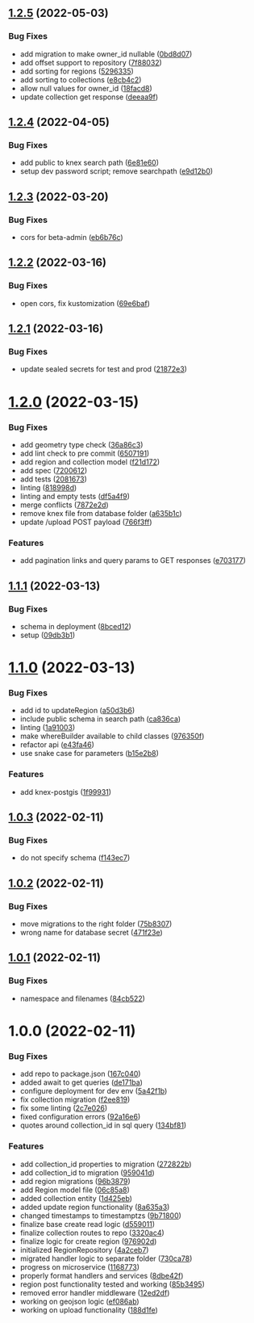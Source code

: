 ## [1.2.5](https://github.com/Greenstand/treetracker-regions-api/compare/v1.2.4...v1.2.5) (2022-05-03)


### Bug Fixes

* add migration to make owner_id nullable ([0bd8d07](https://github.com/Greenstand/treetracker-regions-api/commit/0bd8d077c61718818cd9d79764193d0d7a2ca981))
* add offset support to repository ([7f88032](https://github.com/Greenstand/treetracker-regions-api/commit/7f880323aa4dae4f398f108c2f232971881b6c35))
* add sorting for regions ([5296335](https://github.com/Greenstand/treetracker-regions-api/commit/529633528dd4066ac75c10a8efa1af33d329721f))
* add sorting to collections ([e8cb4c2](https://github.com/Greenstand/treetracker-regions-api/commit/e8cb4c25c8866ccbe450296d02189d21284ff406))
* allow null values for owner_id ([18facd8](https://github.com/Greenstand/treetracker-regions-api/commit/18facd83505b5b139ac9f40a94ad5a176b9f6c78))
* update collection get response ([deeaa9f](https://github.com/Greenstand/treetracker-regions-api/commit/deeaa9fa1dbec929176ac3a1ce2dfb75a3b84dec))

## [1.2.4](https://github.com/Greenstand/treetracker-regions-api/compare/v1.2.3...v1.2.4) (2022-04-05)


### Bug Fixes

* add public to knex search path ([6e81e60](https://github.com/Greenstand/treetracker-regions-api/commit/6e81e60a655d4d86489718086e70e8890f9736d8))
* setup dev password script; remove searchpath ([e9d12b0](https://github.com/Greenstand/treetracker-regions-api/commit/e9d12b014f73fd2423792e9a5162f9f04dae1628))

## [1.2.3](https://github.com/Greenstand/treetracker-regions-api/compare/v1.2.2...v1.2.3) (2022-03-20)


### Bug Fixes

* cors for beta-admin ([eb6b76c](https://github.com/Greenstand/treetracker-regions-api/commit/eb6b76c718dbbb40e86128287e173b1b5834c7aa))

## [1.2.2](https://github.com/Greenstand/treetracker-regions-api/compare/v1.2.1...v1.2.2) (2022-03-16)


### Bug Fixes

* open cors, fix kustomization ([69e6baf](https://github.com/Greenstand/treetracker-regions-api/commit/69e6bafa23cde2095c83918e6b89d33972541fa3))

## [1.2.1](https://github.com/Greenstand/treetracker-regions-api/compare/v1.2.0...v1.2.1) (2022-03-16)


### Bug Fixes

* update sealed secrets for test and prod ([21872e3](https://github.com/Greenstand/treetracker-regions-api/commit/21872e3ed31a820c32daa3f7cfe322a9181b3dbc))

# [1.2.0](https://github.com/Greenstand/treetracker-regions-api/compare/v1.1.1...v1.2.0) (2022-03-15)


### Bug Fixes

* add geometry type check ([36a86c3](https://github.com/Greenstand/treetracker-regions-api/commit/36a86c32130836ee8469c1e9f774396856e525da))
* add lint check to pre commit ([6507191](https://github.com/Greenstand/treetracker-regions-api/commit/650719143dbf47bf3cbaa54603d519d10e4f453a))
* add region and collection model ([f21d172](https://github.com/Greenstand/treetracker-regions-api/commit/f21d172098edb2526d01dbaadd532f6a53ec66dd))
* add spec ([7200612](https://github.com/Greenstand/treetracker-regions-api/commit/7200612c711770649a83c82d8f383072c2bdcc80))
* add tests ([2081673](https://github.com/Greenstand/treetracker-regions-api/commit/20816732877c19656bbfe1642ee524d875304a5f))
* linting ([818998d](https://github.com/Greenstand/treetracker-regions-api/commit/818998dd11e9afd065bdbee7eaebf255452cde83))
* linting and empty tests ([df5a4f9](https://github.com/Greenstand/treetracker-regions-api/commit/df5a4f907f11a037da4cf741af78ef519c1941a6))
* merge conflicts ([7872e2d](https://github.com/Greenstand/treetracker-regions-api/commit/7872e2d27b8c3bd0fa003bf9cb832dc5d50c14e0))
* remove knex file from database folder ([a635b1c](https://github.com/Greenstand/treetracker-regions-api/commit/a635b1c18070d229d2f4653e29b5ab316ac48c29))
* update /upload POST payload ([766f3ff](https://github.com/Greenstand/treetracker-regions-api/commit/766f3ff2748286cb25b94c1dcd0f4959cb5dd1b4))


### Features

* add pagination links and query params to GET responses ([e703177](https://github.com/Greenstand/treetracker-regions-api/commit/e703177e18e40ad43cddba792c784a6dee479bfa))

## [1.1.1](https://github.com/Greenstand/treetracker-regions-api/compare/v1.1.0...v1.1.1) (2022-03-13)

### Bug Fixes

- schema in deployment ([8bced12](https://github.com/Greenstand/treetracker-regions-api/commit/8bced12b988f9e610146278b3c95106b9c9e66f4))
- setup ([09db3b1](https://github.com/Greenstand/treetracker-regions-api/commit/09db3b1fcbb8cd6297e112bc15ab7c7f7f785e0b))

# [1.1.0](https://github.com/Greenstand/treetracker-regions-api/compare/v1.0.3...v1.1.0) (2022-03-13)

### Bug Fixes

- add id to updateRegion ([a50d3b6](https://github.com/Greenstand/treetracker-regions-api/commit/a50d3b68be76472881e5d73be2eb84b07ed54282))
- include public schema in search path ([ca836ca](https://github.com/Greenstand/treetracker-regions-api/commit/ca836cad128cf369809ba8e8f2422abcc889b8fd))
- linting ([1a91003](https://github.com/Greenstand/treetracker-regions-api/commit/1a910033d5662331724961ff64cc486649fc254a))
- make whereBuilder available to child classes ([976350f](https://github.com/Greenstand/treetracker-regions-api/commit/976350f5f9d5a2bfbd40f319b6c6b145d4579599))
- refactor api ([e43fa46](https://github.com/Greenstand/treetracker-regions-api/commit/e43fa4680a7a07d415bfbf117c7c531815d8af54))
- use snake case for parameters ([b15e2b8](https://github.com/Greenstand/treetracker-regions-api/commit/b15e2b8b23f6da0be1f842f9e83b39d9f94bce8f))

### Features

- add knex-postgis ([1f99931](https://github.com/Greenstand/treetracker-regions-api/commit/1f9993137ba3cb10e2c117672efce428cd4e96d4))

## [1.0.3](https://github.com/Greenstand/treetracker-regions-api/compare/v1.0.2...v1.0.3) (2022-02-11)

### Bug Fixes

- do not specify schema ([f143ec7](https://github.com/Greenstand/treetracker-regions-api/commit/f143ec7cc013ac1542f273bb987685ec898e2554))

## [1.0.2](https://github.com/Greenstand/treetracker-regions-api/compare/v1.0.1...v1.0.2) (2022-02-11)

### Bug Fixes

- move migrations to the right folder ([75b8307](https://github.com/Greenstand/treetracker-regions-api/commit/75b8307107194a79f08144b481209b4fd1ac5b3b))
- wrong name for database secret ([471f23e](https://github.com/Greenstand/treetracker-regions-api/commit/471f23e633926e1854474e406a40103f1f81a35b))

## [1.0.1](https://github.com/Greenstand/treetracker-regions-api/compare/v1.0.0...v1.0.1) (2022-02-11)

### Bug Fixes

- namespace and filenames ([84cb522](https://github.com/Greenstand/treetracker-regions-api/commit/84cb52209b495bb1db62bcc298ca4db99ed27072))

# 1.0.0 (2022-02-11)

### Bug Fixes

- add repo to package.json ([167c040](https://github.com/Greenstand/treetracker-regions-api/commit/167c04055ce5ed3eaa47fb0f9a286590e8ab8f11))
- added await to get queries ([de171ba](https://github.com/Greenstand/treetracker-regions-api/commit/de171baffd5c3e2846c02134252c64f9c4209abe))
- configure deployment for dev env ([5a42f1b](https://github.com/Greenstand/treetracker-regions-api/commit/5a42f1bec23cef595ce454e6f9865b86338cbbaa))
- fix collection migration ([f2ee819](https://github.com/Greenstand/treetracker-regions-api/commit/f2ee819014f8dadb3fcc18e1fcc2791ce6df02d6))
- fix some linting ([2c7e026](https://github.com/Greenstand/treetracker-regions-api/commit/2c7e0268889b2800690f7660a72eaabec70eeab7))
- fixed configuration errors ([92a16e6](https://github.com/Greenstand/treetracker-regions-api/commit/92a16e6f310e268d952fa43b9ab186f93cf2cc3d))
- quotes around collection_id in sql query ([134bf81](https://github.com/Greenstand/treetracker-regions-api/commit/134bf81fda31d6f163578a2d2316c71ea5501483))

### Features

- add collection_id properties to migration ([272822b](https://github.com/Greenstand/treetracker-regions-api/commit/272822b85d12945a4a7c83762cbd853d9c720e3c))
- add collection_id to migration ([959041d](https://github.com/Greenstand/treetracker-regions-api/commit/959041d459cfeb9946ac44890291026fb7ac400d))
- add region migrations ([96b3879](https://github.com/Greenstand/treetracker-regions-api/commit/96b3879ba13239f051c3776cc5bb8cf7819821b8))
- add Region model file ([06c85a8](https://github.com/Greenstand/treetracker-regions-api/commit/06c85a86b76cf2635f41ecf127f93aace75fb20b))
- added collection entity ([1d425eb](https://github.com/Greenstand/treetracker-regions-api/commit/1d425ebf90a93586916b5f86e5272e240033f589))
- added update region functionality ([8a635a3](https://github.com/Greenstand/treetracker-regions-api/commit/8a635a3b58c4d7ded16896b6d27bd6abd613f3d3))
- changed timestamps to timestamptzs ([9b71800](https://github.com/Greenstand/treetracker-regions-api/commit/9b718002d81c1aabbb6a31f513c04989fcebca41))
- finalize base create read logic ([d559011](https://github.com/Greenstand/treetracker-regions-api/commit/d55901130e98c0621151d52169213ab1fdeeb0c0))
- finalize collection routes to repo ([3320ac4](https://github.com/Greenstand/treetracker-regions-api/commit/3320ac40902207ef5a488f47aedeb0fdd18942e2))
- finalize logic for create region ([976902d](https://github.com/Greenstand/treetracker-regions-api/commit/976902d852c61305a6711046f6be26d445a7f815))
- initialized RegionRepository ([4a2ceb7](https://github.com/Greenstand/treetracker-regions-api/commit/4a2ceb712d6ff0ab8e37cf1810295ded9d5d2b6c))
- migrated handler logic to separate folder ([730ca78](https://github.com/Greenstand/treetracker-regions-api/commit/730ca789c4bc1ecc41240232f75d44ad7d16effb))
- progress on microservice ([1168773](https://github.com/Greenstand/treetracker-regions-api/commit/11687735b6f5ac001e97049220fd93849ba73ede))
- properly format handlers and services ([8dbe42f](https://github.com/Greenstand/treetracker-regions-api/commit/8dbe42f41a22c8a9d8ef1408ce58a10ecb3e15ca))
- region post functionality tested and working ([85b3495](https://github.com/Greenstand/treetracker-regions-api/commit/85b34955effe473e2e15e9d846582a942f00d895))
- removed error handler middleware ([12ed2df](https://github.com/Greenstand/treetracker-regions-api/commit/12ed2df2a11df602fd7cbdfe6b17c1d5e9760af7))
- working on geojson logic ([ef086ab](https://github.com/Greenstand/treetracker-regions-api/commit/ef086abd4de0258b361f559ff901d2a1a3dc224c))
- working on upload functionality ([188d1fe](https://github.com/Greenstand/treetracker-regions-api/commit/188d1fec9b61c10be888576cd4c35700b1e5ec1b))

